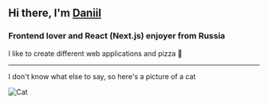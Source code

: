 ## Hi there, I'm [Daniil](https://www.youtube.com/watch?v=oHg5SJYRHA0&ab_channel=cotter548)

### Frontend lover and React (Next.js) enjoyer from Russia

I like to create different web applications and pizza 🍕

---

I don't know what else to say, so here's a picture of a cat

![Cat](https://http.cat/404)
